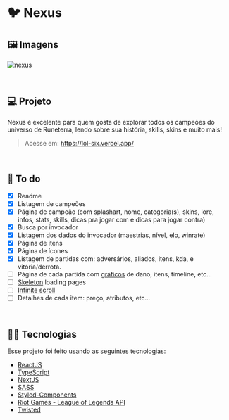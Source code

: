 # 🐦 Nexus

## 🖼 Imagens
![nexus](https://user-images.githubusercontent.com/70612836/125513046-aa00057a-6db4-48cc-9aa6-b8f37190e938.png)


&nbsp;

## 💻 Projeto

Nexus é excelente para quem gosta de explorar todos os campeões do universo de Runeterra, lendo sobre sua história, skills, skins e muito mais!
> Acesse em: https://lol-six.vercel.app/

&nbsp;

## 🧠 To do
- [x] Readme
- [x] Listagem de campeões
- [x] Página de campeão (com splashart, nome, categoria(s), skins, lore, infos, stats, skills, dicas pra jogar com e dicas para jogar contra)
- [x] Busca por invocador
- [x] Listagem dos dados do invocador (maestrias, nível, elo, winrate)
- [x] Página de itens 
- [x] Página de ícones
- [x] Listagem de partidas com: adversários, aliados, itens, kda, e vitória/derrota.
- [ ] Página de cada partida com [gráficos](https://apexcharts.com/docs/react-charts/) de dano, itens, timeline, etc...
- [ ] [Skeleton](https://www.npmjs.com/package/react-loading-skeleton) loading pages 
- [ ] [Infinite scroll](https://www.npmjs.com/package/react-infinite-scroll-component)
- [ ] Detalhes de cada item: preço, atributos, etc...

&nbsp;


## 👩‍💻 Tecnologias

Esse projeto foi feito usando as seguintes tecnologias: 
- [ReactJS](https://reactjs.org)
- [TypeScript](https://www.typescriptlang.org/)
- [NextJS](https://nextjs.org/)
- [SASS](https://sass-lang.com/)
- [Styled-Components](https://styled-components.com/)
- [Riot Games - League of Legends API](https://developer.riotgames.com/docs/lol)
- [Twisted](https://github.com/Sansossio/twisted)
